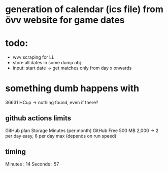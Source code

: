 # generation of calendar (ics file) from övv website for game dates


# todo:
* wvv scraping for LL
* store all dates in some dump obj
* input: start date -> get matches only from day x onwards

# something dumb happens with
36631 HCup -> nothing found, even if there?

## github actions limits

GitHub plan	Storage	Minutes (per month)
GitHub Free	500 MB	2,000
-> 2 per day easy, 6 per day max (depends on run speed)

## timing

Minutes           : 14
Seconds           : 57

